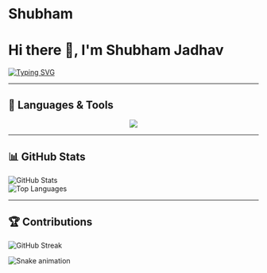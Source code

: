 # Shubham  

# Hi there 👋, I'm Shubham Jadhav  

[![Typing SVG](https://readme-typing-svg.herokuapp.com?size=24&color=FF5733&center=true&vCenter=true&width=600&lines=AI+%26+Data+Science+Student;Machine+Learning+%7C+Deep+Learning;Data+Visualization+%7C+NLP)](https://git.io/typing-svg)  

---

## 🚀 Languages & Tools  

<p align="center">
  <img src="https://skillicons.dev/icons?i=python,tensorflow,pytorch,mysql,git,linux" />
</p>

---

## 📊 GitHub Stats  
![GitHub Stats](https://github-readme-stats.vercel.app/api?username=your-username&show_icons=true&theme=radical)  
![Top Languages](https://github-readme-stats.vercel.app/api/top-langs/?username=your-username&layout=compact&theme=radical)  

---

## 🏆 Contributions  
![GitHub Streak](https://github-readme-streak-stats.herokuapp.com?user=your-username&theme=radical)  

![Snake animation](https://github.com/your-username/your-username/blob/output/github-contribution-grid-snake.svg)  
